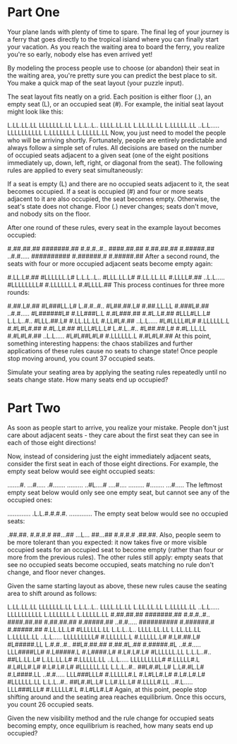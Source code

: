 # Part One
Your plane lands with plenty of time to spare. The final leg of your journey is a ferry that goes directly to the tropical island where you can finally start your vacation. As you reach the waiting area to board the ferry, you realize you're so early, nobody else has even arrived yet!

By modeling the process people use to choose (or abandon) their seat in the waiting area, you're pretty sure you can predict the best place to sit. You make a quick map of the seat layout (your puzzle input).

The seat layout fits neatly on a grid. Each position is either floor (.), an empty seat (L), or an occupied seat (#). For example, the initial seat layout might look like this:

L.LL.LL.LL
LLLLLLL.LL
L.L.L..L..
LLLL.LL.LL
L.LL.LL.LL
L.LLLLL.LL
..L.L.....
LLLLLLLLLL
L.LLLLLL.L
L.LLLLL.LL
Now, you just need to model the people who will be arriving shortly. Fortunately, people are entirely predictable and always follow a simple set of rules. All decisions are based on the number of occupied seats adjacent to a given seat (one of the eight positions immediately up, down, left, right, or diagonal from the seat). The following rules are applied to every seat simultaneously:

If a seat is empty (L) and there are no occupied seats adjacent to it, the seat becomes occupied.
If a seat is occupied (#) and four or more seats adjacent to it are also occupied, the seat becomes empty.
Otherwise, the seat's state does not change.
Floor (.) never changes; seats don't move, and nobody sits on the floor.

After one round of these rules, every seat in the example layout becomes occupied:

#.##.##.##
#######.##
#.#.#..#..
####.##.##
#.##.##.##
#.#####.##
..#.#.....
##########
#.######.#
#.#####.##
After a second round, the seats with four or more occupied adjacent seats become empty again:

#.LL.L#.##
#LLLLLL.L#
L.L.L..L..
#LLL.LL.L#
#.LL.LL.LL
#.LLLL#.##
..L.L.....
#LLLLLLLL#
#.LLLLLL.L
#.#LLLL.##
This process continues for three more rounds:

#.##.L#.##
#L###LL.L#
L.#.#..#..
#L##.##.L#
#.##.LL.LL
#.###L#.##
..#.#.....
#L######L#
#.LL###L.L
#.#L###.##
#.#L.L#.##
#LLL#LL.L#
L.L.L..#..
#LLL.##.L#
#.LL.LL.LL
#.LL#L#.##
..L.L.....
#L#LLLL#L#
#.LLLLLL.L
#.#L#L#.##
#.#L.L#.##
#LLL#LL.L#
L.#.L..#..
#L##.##.L#
#.#L.LL.LL
#.#L#L#.##
..L.L.....
#L#L##L#L#
#.LLLLLL.L
#.#L#L#.##
At this point, something interesting happens: the chaos stabilizes and further applications of these rules cause no seats to change state! Once people stop moving around, you count 37 occupied seats.

Simulate your seating area by applying the seating rules repeatedly until no seats change state. How many seats end up occupied?

# Part Two
As soon as people start to arrive, you realize your mistake. People don't just care about adjacent seats - they care about the first seat they can see in each of those eight directions!

Now, instead of considering just the eight immediately adjacent seats, consider the first seat in each of those eight directions. For example, the empty seat below would see eight occupied seats:

.......#.
...#.....
.#.......
.........
..#L....#
....#....
.........
#........
...#.....
The leftmost empty seat below would only see one empty seat, but cannot see any of the occupied ones:

.............
.L.L.#.#.#.#.
.............
The empty seat below would see no occupied seats:

.##.##.
#.#.#.#
##...##
...L...
##...##
#.#.#.#
.##.##.
Also, people seem to be more tolerant than you expected: it now takes five or more visible occupied seats for an occupied seat to become empty (rather than four or more from the previous rules). The other rules still apply: empty seats that see no occupied seats become occupied, seats matching no rule don't change, and floor never changes.

Given the same starting layout as above, these new rules cause the seating area to shift around as follows:

L.LL.LL.LL
LLLLLLL.LL
L.L.L..L..
LLLL.LL.LL
L.LL.LL.LL
L.LLLLL.LL
..L.L.....
LLLLLLLLLL
L.LLLLLL.L
L.LLLLL.LL
#.##.##.##
#######.##
#.#.#..#..
####.##.##
#.##.##.##
#.#####.##
..#.#.....
##########
#.######.#
#.#####.##
#.LL.LL.L#
#LLLLLL.LL
L.L.L..L..
LLLL.LL.LL
L.LL.LL.LL
L.LLLLL.LL
..L.L.....
LLLLLLLLL#
#.LLLLLL.L
#.LLLLL.L#
#.L#.##.L#
#L#####.LL
L.#.#..#..
##L#.##.##
#.##.#L.##
#.#####.#L
..#.#.....
LLL####LL#
#.L#####.L
#.L####.L#
#.L#.L#.L#
#LLLLLL.LL
L.L.L..#..
##LL.LL.L#
L.LL.LL.L#
#.LLLLL.LL
..L.L.....
LLLLLLLLL#
#.LLLLL#.L
#.L#LL#.L#
#.L#.L#.L#
#LLLLLL.LL
L.L.L..#..
##L#.#L.L#
L.L#.#L.L#
#.L####.LL
..#.#.....
LLL###LLL#
#.LLLLL#.L
#.L#LL#.L#
#.L#.L#.L#
#LLLLLL.LL
L.L.L..#..
##L#.#L.L#
L.L#.LL.L#
#.LLLL#.LL
..#.L.....
LLL###LLL#
#.LLLLL#.L
#.L#LL#.L#
Again, at this point, people stop shifting around and the seating area reaches equilibrium. Once this occurs, you count 26 occupied seats.

Given the new visibility method and the rule change for occupied seats becoming empty, once equilibrium is reached, how many seats end up occupied?
